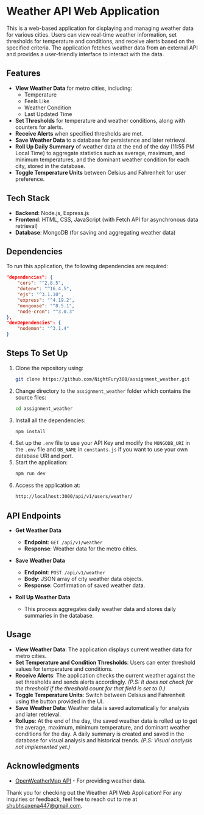 # Weather API Web Application

This is a web-based application for displaying and managing weather data for various cities. Users can view real-time weather information, set thresholds for temperature and conditions, and receive alerts based on the specified criteria. The application fetches weather data from an external API and provides a user-friendly interface to interact with the data.

## Features
- **View Weather Data** for metro cities, including:
  - Temperature
  - Feels Like
  - Weather Condition
  - Last Updated Time
- **Set Thresholds** for temperature and weather conditions, along with counters for alerts.
- **Receive Alerts** when specified thresholds are met.
- **Save Weather Data** to a database for persistence and later retrieval.
- **Roll Up Daily Summary** of weather data at the end of the day (11:55 PM Local Time) to aggregate statistics such as average, maximum, and minimum temperatures, and the dominant weather condition for each city, stored in the database.
- **Toggle Temperature Units** between Celsius and Fahrenheit for user preference.

## Tech Stack
- **Backend**: Node.js, Express.js
- **Frontend**: HTML, CSS, JavaScript (with Fetch API for asynchronous data retrieval)
- **Database**: MongoDB (for saving and aggregating weather data)

## Dependencies
To run this application, the following dependencies are required:
```json
"dependencies": {
    "cors": "^2.8.5",
    "dotenv": "^16.4.5",
    "ejs": "^3.1.10",
    "express": "^4.19.2",
    "mongoose": "^8.5.1",
    "node-cron": "^3.0.3"
},
"devDependencies": {
    "nodemon": "^3.1.4"
}
```

## Steps To Set Up

1. Clone the repository using:
   ```sh
   git clone https://github.com/NightFury300/assignment_weather.git
   ```
2. Change directory to the `assignment_weather` folder which contains the source files:
   ```sh
   cd assignment_weather
   ```
3. Install all the dependencies:
   ```sh 
   npm install
   ```
4. Set up the `.env` file to use your API Key and modify the `MONGODB_URI` in the `.env` file and `DB_NAME` in `constants.js` if you want to use your own database URI and port.
5. Start the application:
   ```sh 
   npm run dev
   ```
6. Access the application at:
   ```sh 
   http://localhost:3000/api/v1/users/weather/
   ```

## API Endpoints
- **Get Weather Data**
  - **Endpoint**: `GET /api/v1/weather`
  - **Response**: Weather data for the metro cities.

- **Save Weather Data**
  - **Endpoint**: `POST /api/v1/weather`
  - **Body**: JSON array of city weather data objects.
  - **Response**: Confirmation of saved weather data.

- **Roll Up Weather Data**
  - This process aggregates daily weather data and stores daily summaries in the database.

## Usage
- **View Weather Data**: The application displays current weather data for metro cities.
- **Set Temperature and Condition Thresholds**: Users can enter threshold values for temperature and conditions.
- **Receive Alerts**: The application checks the current weather against the set thresholds and sends alerts accordingly. *(P.S: It does not check for the threshold if the threshold count for that field is set to 0.)*
- **Toggle Temperature Units**: Switch between Celsius and Fahrenheit using the button provided in the UI.
- **Save Weather Data**: Weather data is saved automatically for analysis and later retrieval.
- **Rollups**: At the end of the day, the saved weather data is rolled up to get the average, maximum, minimum temperature, and dominant weather conditions for the day. A daily summary is created and saved in the database for visual analysis and historical trends. *(P.S: Visual analysis not implemented yet.)*

## Acknowledgments
- [OpenWeatherMap API](https://openweathermap.org) - For providing weather data.

Thank you for checking out the Weather API Web Application! For any inquiries or feedback, feel free to reach out to me at [shubhsaxena447@gmail.com](mailto:shubhsaxena447@gmail.com).
